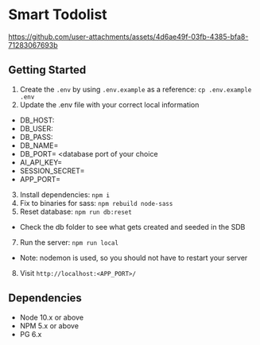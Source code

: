 Smart Todolist
=========
https://github.com/user-attachments/assets/4d6ae49f-03fb-4385-bfa8-71283067693b

## Getting Started

1. Create the `.env` by using `.env.example` as a reference: `cp .env.example .env`
2. Update the .env file with your correct local information 
  - DB_HOST: <your databae host address>
  - DB_USER: <your database user>
  - DB_PASS: <your database password>
  - DB_NAME= <your database name>
  - DB_PORT= <database port of your choice
  - AI_API_KEY=<Gemni API key>
  - SESSION_SECRET=<session secret>
  - APP_PORT=<app port of your choice>
3. Install dependencies: `npm i`
4. Fix to binaries for sass: `npm rebuild node-sass`
5. Reset database: `npm run db:reset`
  - Check the db folder to see what gets created and seeded in the SDB
7. Run the server: `npm run local`
  - Note: nodemon is used, so you should not have to restart your server
8. Visit `http://localhost:<APP_PORT>/`

## Dependencies

- Node 10.x or above
- NPM 5.x or above
- PG 6.x
